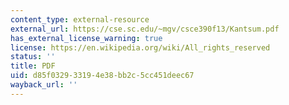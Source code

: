 ```yaml
---
content_type: external-resource
external_url: https://cse.sc.edu/~mgv/csce390f13/Kantsum.pdf
has_external_license_warning: true
license: https://en.wikipedia.org/wiki/All_rights_reserved
status: ''
title: PDF
uid: d85f0329-3319-4e38-bb2c-5cc451deec67
wayback_url: ''
---
```

